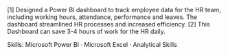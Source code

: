 [1] Designed a Power BI dashboard to track employee data for the HR team, including working hours, attendance, performance and leaves. The dashboard streamlined HR processes and increased efficiency.
[2] This Dashboard can save 3-4 hours of work for the HR daily.

Skills: Microsoft Power BI · Microsoft Excel · Analytical Skills
